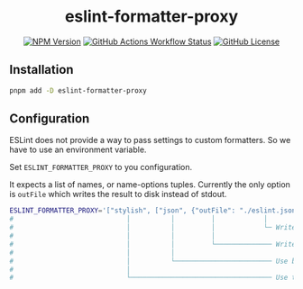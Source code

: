 <p align="center">
  <!-- <img src="https://raw.githubusercontent.com/prettier/prettier-logo/refs/heads/master/images/prettier-wide-dark.svg" /> -->
  <h1 align="center">eslint-formatter-proxy</h1>
</p>

<div align="center">

[![NPM Version](https://img.shields.io/npm/v/eslint-formatter-proxy?style=for-the-badge&logo=npm&logoColor=%23fff&label=npm&labelColor=cd0000&color=%23fff)](https://www.npmjs.com/eslint-formatter-proxy)
[![GitHub Actions Workflow Status](https://img.shields.io/github/actions/workflow/status/nyarthan/eslint-formatter-proxy/ci.yaml?branch=master&style=for-the-badge&logo=github&logoColor=%23fff&label=CI&labelColor=%23151b23)](https://github.com/nyarthan/eslint-formatter-proxy/actions/workflows/ci.yaml)
[![GitHub License](https://img.shields.io/github/license/nyarthan/eslint-formatter-proxy?style=for-the-badge&labelColor=%23151b23&color=%23f0f6fc)](./LICENSE)

</div>

## Installation

```sh
pnpm add -D eslint-formatter-proxy
```

## Configuration

ESLint does not provide a way to pass settings to custom formatters. So we have to use an environment variable.

Set `ESLINT_FORMATTER_PROXY` to you configuration.

It expects a list of names, or name-options tuples.
Currently the only option is `outFile` which writes the result to disk instead of stdout.

```sh
ESLINT_FORMATTER_PROXY='["stylish", ["json", {"outFile": "./eslint.json"}]]' eslint -f eslint-formatter-proxy
#                            │          │         │            │
#                            │          │         │            └─ Write to <cwd>/eslint.json
#                            │          │         │
#                            │          │         └────────────── Write to file instead of stdout
#                            │          │
#                            │          └──────────────────────── Use builtin "json" formatter
#                            │
#                            └─────────────────────────────────── Use the builtin "stylish" formatter to print to stdout
```
